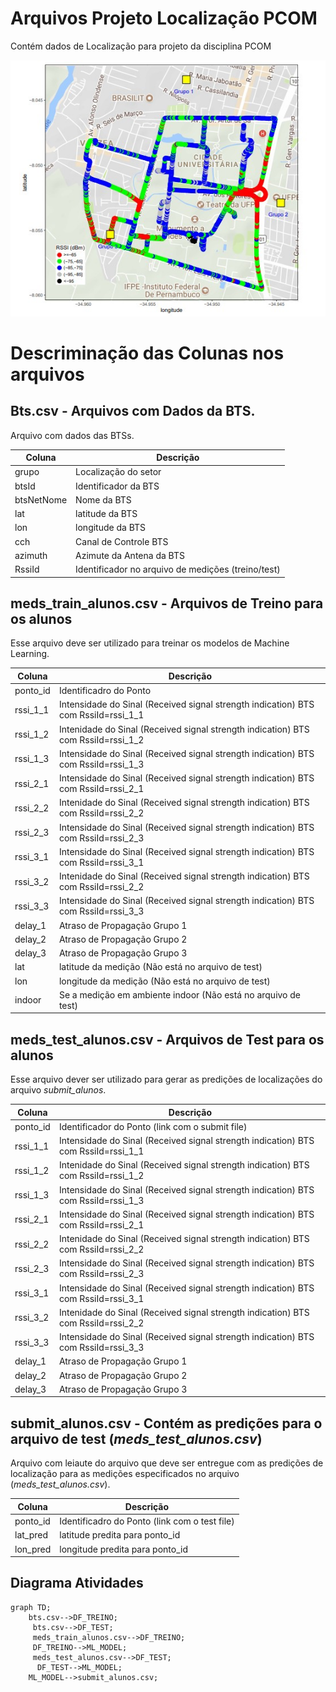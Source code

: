 
# Arquivos Projeto Localização PCOM
Contém dados de Localização para projeto da disciplina PCOM


![Medições e BTSs](bts_meds.jpg)


# Descriminação das Colunas nos arquivos

## Bts.csv - Arquivos com Dados da BTS.

Arquivo com dados das BTSs. 

| Coluna  | Descrição |
| ------------- | ------------- |
| grupo  | Localização do setor  |
| btsId  | Identificador da BTS  |
| btsNetNome  | Nome da BTS |
| lat  | latitude da BTS  |
|lon  | longitude da BTS  |
| cch  | Canal de Controle BTS  |
| azimuth | Azimute da Antena da BTS  |
| RssiId |Identificador no arquivo de medições (treino/test) |



## meds_train_alunos.csv - Arquivos de Treino para os alunos

Esse arquivo deve ser utilizado para treinar os modelos de Machine Learning.

| Coluna  | Descrição |
| ------------- | ------------- |
| ponto_id  | Identificadro do Ponto|
| rssi_1_1 | Intensidade do Sinal (Received signal strength indication) BTS com RssiId=rssi_1_1|
| rssi_1_2 | Intenidade do Sinal (Received signal strength indication) BTS com RssiId=rssi_1_2|
| rssi_1_3 | Intensidade do Sinal (Received signal strength indication) BTS com RssiId=rssi_1_3|
| rssi_2_1 | Intensidade do Sinal (Received signal strength indication) BTS com RssiId=rssi_2_1|
| rssi_2_2 | Intenidade do Sinal (Received signal strength indication) BTS com RssiId=rssi_2_2|
| rssi_2_3 | Intensidade do Sinal (Received signal strength indication) BTS com RssiId=rssi_2_3|
| rssi_3_1 | Intensidade do Sinal (Received signal strength indication) BTS com RssiId=rssi_3_1|
| rssi_3_2 | Intenidade do Sinal (Received signal strength indication) BTS com RssiId=rssi_2_2|
| rssi_3_3 | Intensidade do Sinal (Received signal strength indication) BTS com RssiId=rssi_3_3|
|delay_1|Atraso de Propagação Grupo 1|
|delay_2|Atraso de Propagação Grupo 2|
|delay_3|Atraso de Propagação Grupo 3|
|lat|latitude da medição (Não está no arquivo de test)|
|lon|longitude da medição (Não está no arquivo de test)|
|indoor|Se a medição em ambiente indoor (Não está no arquivo de test)|



## meds_test_alunos.csv - Arquivos de Test para os alunos

Esse arquivo dever ser utilizado para gerar as predições de localizações do arquivo *submit_alunos*.

| Coluna  | Descrição |
| ------------- | ------------- |
| ponto_id  | Identificador do Ponto (link com o submit file)|
| rssi_1_1 | Intensidade do Sinal (Received signal strength indication) BTS com RssiId=rssi_1_1|
| rssi_1_2 | Intenidade do Sinal (Received signal strength indication) BTS com RssiId=rssi_1_2|
| rssi_1_3 | Intensidade do Sinal (Received signal strength indication) BTS com RssiId=rssi_1_3|
| rssi_2_1 | Intensidade do Sinal (Received signal strength indication) BTS com RssiId=rssi_2_1|
| rssi_2_2 | Intenidade do Sinal (Received signal strength indication) BTS com RssiId=rssi_2_2|
| rssi_2_3 | Intensidade do Sinal (Received signal strength indication) BTS com RssiId=rssi_2_3|
| rssi_3_1 | Intensidade do Sinal (Received signal strength indication) BTS com RssiId=rssi_3_1|
| rssi_3_2 | Intenidade do Sinal (Received signal strength indication) BTS com RssiId=rssi_2_2|
| rssi_3_3 | Intensidade do Sinal (Received signal strength indication) BTS com RssiId=rssi_3_3|
|delay_1|Atraso de Propagação Grupo 1|
|delay_2|Atraso de Propagação Grupo 2|
|delay_3|Atraso de Propagação Grupo 3|



## submit_alunos.csv - Contém as predições para o arquivo de test (*meds_test_alunos.csv*)

Arquivo com leiaute do arquivo que deve ser entregue com as predições de localização para as medições especificados no arquivo (*meds_test_alunos.csv*).

| Coluna  | Descrição |
| ------------- | ------------- |
| ponto_id  | Identificadro do Ponto (link com o test file)|
| lat_pred | latitude predita para ponto_id |
| lon_pred | longitude predita para ponto_id|


## Diagrama Atividades


```mermaid
graph TD;
    bts.csv-->DF_TREINO;
     bts.csv-->DF_TEST;
     meds_train_alunos.csv-->DF_TREINO;
     DF_TREINO-->ML_MODEL;
     meds_test_alunos.csv-->DF_TEST;
      DF_TEST-->ML_MODEL;
    ML_MODEL-->submit_alunos.csv;
```








